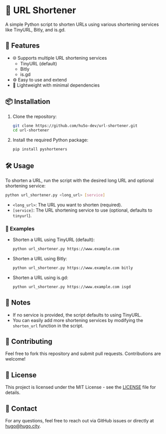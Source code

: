 # 🔗 URL Shortener

A simple Python script to shorten URLs using various shortening services like TinyURL, Bitly, and is.gd. 

## 🚀 Features

- 🌐 Supports multiple URL shortening services
  - TinyURL (default)
  - Bitly
  - is.gd
- ⚙️ Easy to use and extend
- 🐍 Lightweight with minimal dependencies

## 📦 Installation

1. Clone the repository:

   ```bash
   git clone https://github.com/hu5o-dev/url-shortener.git
   cd url-shortener
   ```

2. Install the required Python package:

   ```bash
   pip install pyshorteners
   ```

## 🛠️ Usage

To shorten a URL, run the script with the desired long URL and optional shortening service:

```bash
python url_shortener.py <long_url> [service]
```

- `<long_url>`: The URL you want to shorten (required).
- `[service]`: The URL shortening service to use (optional, defaults to `tinyurl`).

### 🔧 Examples

- Shorten a URL using TinyURL (default):

  ```bash
  python url_shortener.py https://www.example.com
  ```

- Shorten a URL using Bitly:

  ```bash
  python url_shortener.py https://www.example.com bitly
  ```

- Shorten a URL using is.gd:

  ```bash
  python url_shortener.py https://www.example.com isgd
  ```

## 📝 Notes

- If no service is provided, the script defaults to using TinyURL.
- You can easily add more shortening services by modifying the `shorten_url` function in the script.

## 🎉 Contributing

Feel free to fork this repository and submit pull requests. Contributions are welcome!

## 📄 License

This project is licensed under the MIT License - see the [LICENSE](LICENSE) file for details.

## 📧 Contact

For any questions, feel free to reach out via GitHub issues or directly at hugo@hugo.city.

